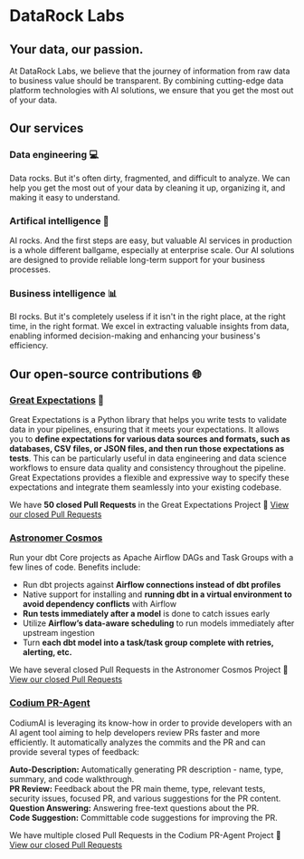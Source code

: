 # DataRock Labs
## Your data, our passion.
At DataRock Labs, we believe that the journey of information from raw data to business value should be transparent. By combining cutting-edge data platform technologies with AI solutions, we ensure that you get the most out of your data.

## Our services
### Data engineering 💻
Data rocks. But it's often dirty, fragmented, and difficult to analyze. We can help you get the most out of your data by cleaning it up, organizing it, and making it easy to understand.
### Artifical intelligence 🤖
AI rocks. And the first steps are easy, but valuable AI services in production is a whole different ballgame, especially at enterprise scale. Our AI solutions are designed to provide reliable long-term support for your business processes.
### Business intelligence 📊
BI rocks. But it's completely useless if it isn't in the right place, at the right time, in the right format. We excel in extracting valuable insights from data, enabling informed decision-making and enhancing your business's efficiency.

## Our open-source contributions 🌐
### [Great Expectations](https://github.com/great-expectations/great_expectations) 🎯
Great Expectations is a Python library that helps you write tests to validate data in your pipelines, ensuring that it meets your expectations. It allows you to **define expectations for various data sources and formats, such as databases, CSV files, or JSON files, and then run those expectations as tests**. This can be particularly useful in data engineering and data science workflows to ensure data quality and consistency throughout the pipeline. Great Expectations provides a flexible and expressive way to specify these expectations and integrate them seamlessly into your existing codebase.

We have **50 closed Pull Requests** in the Great Expectations Project 🚀
[View our closed Pull Requests](https://github.com/great-expectations/great_expectations/pulls?q=author%3Aszecsip+is%3Aclosed)

### [Astronomer Cosmos](https://github.com/astronomer/astronomer-cosmos)
Run your dbt Core projects as Apache Airflow DAGs and Task Groups with a few lines of code. Benefits include:

-   Run dbt projects against **Airflow connections instead of dbt profiles**
-   Native support for installing and **running dbt in a virtual environment to avoid dependency conflicts** with Airflow
-   **Run tests immediately after a model** is done to catch issues early
-   Utilize **Airflow’s data-aware scheduling** to run models immediately after upstream ingestion
-   Turn **each dbt model into a task/task group complete with retries, alerting, etc.**

We have several closed Pull Requests in the Astronomer Cosmos Project 🌌
[View our closed Pull Requests](https://github.com/astronomer/astronomer-cosmos/pulls?q=author%3Aszecsip+is%3Aclosed)
### [Codium PR-Agent](https://github.com/Codium-ai/pr-agent)
CodiumAI is leveraging its know-how in order to provide developers with an AI agent tool aiming to help developers review PRs faster and more efficiently. It automatically analyzes the commits and the PR and can provide several types of feedback:

**Auto-Description:**  Automatically generating PR description - name, type, summary, and code walkthrough.  
**PR Review:**  Feedback about the PR main theme, type, relevant tests, security issues, focused PR, and various suggestions for the PR content.  
**Question Answering:**  Answering free-text questions about the PR.  
**Code Suggestion:**  Committable code suggestions for improving the PR.

We have multiple closed Pull Requests in the Codium PR-Agent Project 🤖
[View our closed Pull Requests](https://github.com/Codium-ai/pr-agent/pulls?q=author%3Aszecsip+is%3Aclosed)
